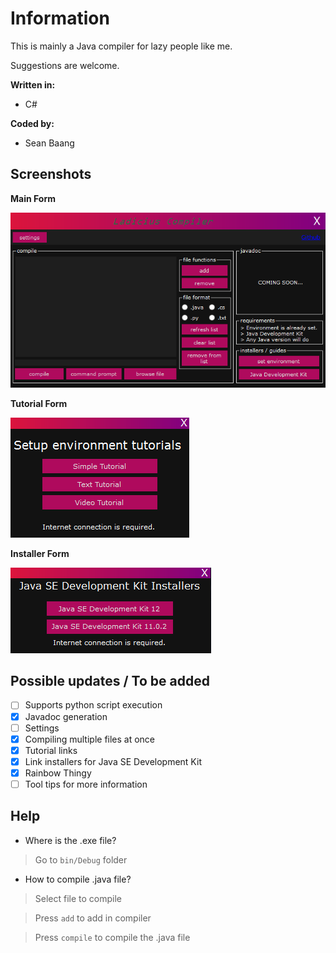 # Information
This is mainly a Java compiler for lazy people like me.

Suggestions are welcome.

<b>Written in:</b>
- C#

<b>Coded by:</b>
- Sean Baang

## Screenshots
<b>Main Form</b>

<img src="screenshots/main.PNG"> 

<b>Tutorial Form</b>

<img src="screenshots/tuts.PNG"> 

<b>Installer Form</b>

<img src="screenshots/installers.PNG"> 

## Possible updates / To be added
- [ ] Supports python script execution
- [x] Javadoc generation
- [ ] Settings
- [x] Compiling multiple files at once
- [x] Tutorial links
- [x] Link installers for Java SE Development Kit
- [x] Rainbow Thingy
- [ ] Tool tips for more information

## Help

- Where is the .exe file?
> Go to `bin/Debug` folder
- How to compile .java file?
> Select file to compile

> Press `add` to add in compiler

> Press `compile` to compile the .java file
